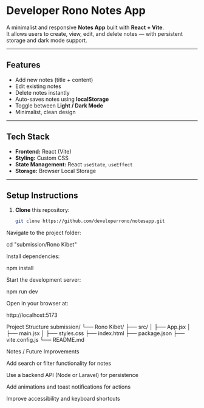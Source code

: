 # Developer Rono Notes App

A minimalist and responsive **Notes App** built with **React + Vite**.  
It allows users to create, view, edit, and delete notes — with persistent storage and dark mode support.

---

## Features

-  Add new notes (title + content)
-  Edit existing notes
-  Delete notes instantly
-  Auto-saves notes using **localStorage**
-  Toggle between **Light / Dark Mode**
-  Minimalist, clean design

---

##  Tech Stack

- **Frontend:** React (Vite)
- **Styling:** Custom CSS
- **State Management:** React `useState`, `useEffect`
- **Storage:** Browser Local Storage

---

##  Setup Instructions

1. **Clone** this repository:
   ```bash
   git clone https://github.com/developerrono/notesapp.git

Navigate to the project folder:

cd "submission/Rono Kibet"


Install dependencies:

npm install


Start the development server:

npm run dev


Open in your browser at:

http://localhost:5173

 Project Structure
submission/
└── Rono Kibet/
    ├── src/
    │   ├── App.jsx
    │   ├── main.jsx
    │   ├── styles.css
    ├── index.html
    ├── package.json
    ├── vite.config.js
    └── README.md

 Notes / Future Improvements

Add search or filter functionality for notes

Use a backend API (Node or Laravel) for persistence

Add animations and toast notifications for actions

Improve accessibility and keyboard shortcuts